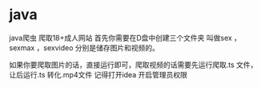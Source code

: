 # java
java爬虫 爬取18+成人网站 
首先你需要在D盘中创建三个文件夹 叫做sex ，sexmax ，sexvideo
分别是储存图片和视频的。

如果你要爬取图片的话，直接运行即可，爬取视频的话需要先运行爬取.ts 文件，让后运行.ts 转化.mp4文件
记得打开idea 开启管理员权限
